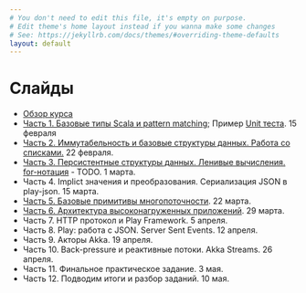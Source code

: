 ```yaml
---
# You don't need to edit this file, it's empty on purpose.
# Edit theme's home layout instead if you wanna make some changes
# See: https://jekyllrb.com/docs/themes/#overriding-theme-defaults
layout: default
---
```


# Слайды

* [Обзор курса](slides/index.html)
* [Часть 1. Базовые типы Scala и pattern matching](slides/day1.html); Пример [Unit теста](https://github.com/maxcom/scala-course/tree/gh-pages/code/unit-test-demo). 15 февраля
* [Часть 2. Иммутабельность и базовые структуры данных. Работа со списками.](slides/day2.html) 22 февраля.
* [Часть 3. Персистентные структуры данных. Ленивые вычисления. for-нотация](slides/day3.html) - TODO. 1 марта.
* Часть 4. Implict значения и преобразования. Сериализация JSON в play-json. 15 марта.
* [Часть 5. Базовые примитивы многопоточности](slides/day5.html). 22 марта.
* [Часть 6. Архитектура высоконагруженных приложений](slides/day6.html). 29 марта.
* Часть 7. HTTP протокол и Play Framework. 5 апреля.
* Часть 8. Play: работа с JSON. Server Sent Events. 12 апреля.
* Часть 9. Акторы Akka. 19 апреля.
* Часть 10. Back-pressure и реактивные потоки. Akka Streams. 26 апреля.
* Часть 11. Финальное практическое задание. 3 мая.
* Часть 12. Подводим итоги и разбор заданий. 10 мая.

